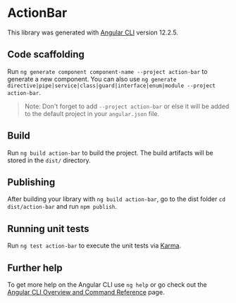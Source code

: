 # ActionBar

This library was generated with [Angular CLI](https://github.com/angular/angular-cli) version 12.2.5.

## Code scaffolding

Run `ng generate component component-name --project action-bar` to generate a new component. You can also use `ng generate directive|pipe|service|class|guard|interface|enum|module --project action-bar`.
> Note: Don't forget to add `--project action-bar` or else it will be added to the default project in your `angular.json` file. 

## Build

Run `ng build action-bar` to build the project. The build artifacts will be stored in the `dist/` directory.

## Publishing

After building your library with `ng build action-bar`, go to the dist folder `cd dist/action-bar` and run `npm publish`.

## Running unit tests

Run `ng test action-bar` to execute the unit tests via [Karma](https://karma-runner.github.io).

## Further help

To get more help on the Angular CLI use `ng help` or go check out the [Angular CLI Overview and Command Reference](https://angular.io/cli) page.
